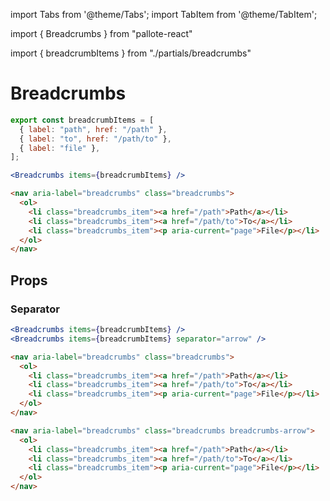 ---
---
import Tabs from '@theme/Tabs';
import TabItem from '@theme/TabItem';

import { Breadcrumbs } from "pallote-react"

import { breadcrumbItems } from "./partials/breadcrumbs"

# Breadcrumbs

<div class="docs_block">
  <Breadcrumbs items={breadcrumbItems} />
</div>

<Tabs groupId="package" queryString>
  <TabItem value="react" label="React">

```jsx
export const breadcrumbItems = [
  { label: "path", href: "/path" },
  { label: "to", href: "/path/to" },
  { label: "file" },
];

<Breadcrumbs items={breadcrumbItems} />
```
  </TabItem>
  <TabItem value="css" label="CSS">

```html
<nav aria-label="breadcrumbs" class="breadcrumbs">
  <ol>
    <li class="breadcrumbs_item"><a href="/path">Path</a></li>
    <li class="breadcrumbs_item"><a href="/path/to">To</a></li>
    <li class="breadcrumbs_item"><p aria-current="page">File</p></li>
  </ol>
</nav>
```
  </TabItem>
</Tabs>

## Props

### Separator

<div class="docs_block docs_block-portrait" style={{gap: '2rem'}}>

  <Breadcrumbs items={breadcrumbItems} />
  <Breadcrumbs items={breadcrumbItems} separator="arrow" />
</div>

<Tabs groupId="package" queryString>
   <TabItem value="react" label="React">
  
```jsx
<Breadcrumbs items={breadcrumbItems} />
<Breadcrumbs items={breadcrumbItems} separator="arrow" />
```
  </TabItem>
  <TabItem value="css" label="CSS">

```html
<nav aria-label="breadcrumbs" class="breadcrumbs">
  <ol>
    <li class="breadcrumbs_item"><a href="/path">Path</a></li>
    <li class="breadcrumbs_item"><a href="/path/to">To</a></li>
    <li class="breadcrumbs_item"><p aria-current="page">File</p></li>
  </ol>
</nav>

<nav aria-label="breadcrumbs" class="breadcrumbs breadcrumbs-arrow">
  <ol>
    <li class="breadcrumbs_item"><a href="/path">Path</a></li>
    <li class="breadcrumbs_item"><a href="/path/to">To</a></li>
    <li class="breadcrumbs_item"><p aria-current="page">File</p></li>
  </ol>
</nav>
```
  </TabItem>
</Tabs>
